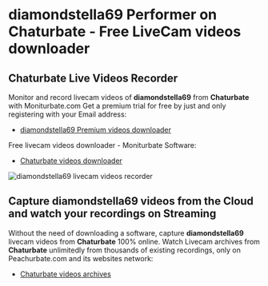 # diamondstella69 Performer on Chaturbate - Free LiveCam videos downloader

## Chaturbate Live Videos Recorder

Monitor and record livecam videos of **diamondstella69** from **Chaturbate** with Moniturbate.com
Get a premium trial for free by just and only registering with your Email address:
* [diamondstella69 Premium videos downloader](https://moniturbate.com/request-demo-licence-key.html)

Free livecam videos downloader - Moniturbate Software:
* [Chaturbate videos downloader](https://moniturbate.com/moniturbate-download-software.html)

![diamondstella69 livecam videos recorder](https://peachurnet.com/templates/moniturbate-software.png)


## Capture diamondstella69 videos from the Cloud and watch your recordings on Streaming

Without the need of downloading a software, capture **diamondstella69** livecam videos from **Chaturbate** 100% online.
Watch Livecam archives from **Chaturbate** unlimitedly from thousands of existing recordings, only on Peachurbate.com and its websites network:
* [Chaturbate videos archives](https://peachurnet.com/)